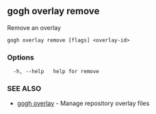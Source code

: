 ## gogh overlay remove

Remove an overlay

```
gogh overlay remove [flags] <overlay-id>
```

### Options

```
  -h, --help   help for remove
```

### SEE ALSO

* [gogh overlay](gogh_overlay.md)	 - Manage repository overlay files

